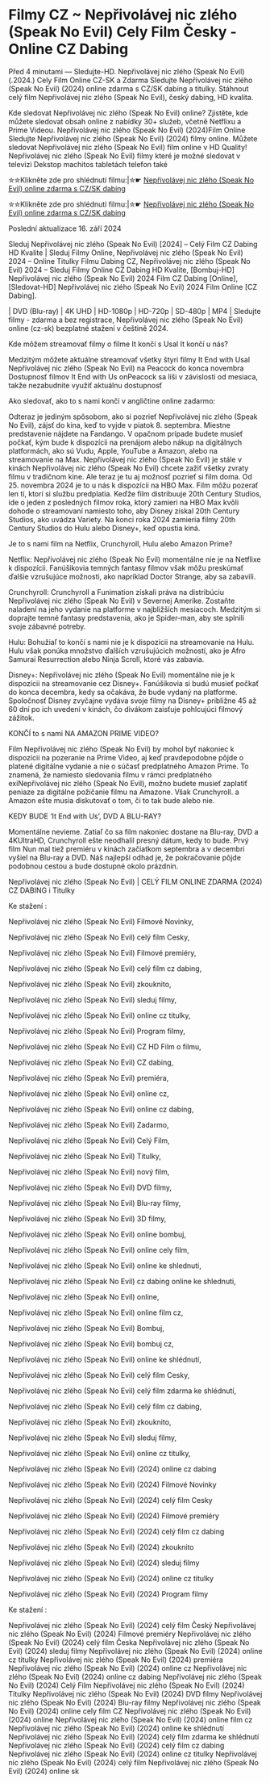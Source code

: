 # Filmy CZ ~ Nepřivolávej nic zlého (Speak No Evil) Cely Film Česky - Online CZ Dabing

Před 4 minutami — Sledujte-HD. Nepřivolávej nic zlého (Speak No Evil) (.2024.) Cely Film Online CZ-SK a Zdarma
Sledujte Nepřivolávej nic zlého (Speak No Evil) (2024) online zdarma s CZ/SK dabing a titulky. Stáhnout celý film Nepřivolávej nic zlého (Speak No Evil), český dabing, HD kvalita.

Kde sledovat Nepřivolávej nic zlého (Speak No Evil) online? Zjistěte, kde můžete sledovat obsah online z nabídky 30+ služeb, včetně Netflixu a Prime Videou. Nepřivolávej nic zlého (Speak No Evil) (2024)Film Online Sledujte Nepřivolávej nic zlého (Speak No Evil) (2024) filmy online. Můžete sledovat Nepřivolávej nic zlého (Speak No Evil) film online v HD Quality! Nepřivolávej nic zlého (Speak No Evil) filmy které je možné sledovat v televizi Dekstop machitos tabletách telefon také

✮✮Klikněte zde pro shlédnutí filmu:|✮☛ [Nepřivolávej nic zlého (Speak No Evil) online zdarma s CZ/SK dabing](https://onlinecz-skdabingtitulkyzdarmo.blogspot.com/2024/09/neprivolavej-nic-zleho-speak-no-evil.html)

✮✮Klikněte zde pro shlédnutí filmu:|✮☛ [Nepřivolávej nic zlého (Speak No Evil) online zdarma s CZ/SK dabing](https://onlinecz-skdabingtitulkyzdarmo.blogspot.com/2024/09/neprivolavej-nic-zleho-speak-no-evil.html)

Poslední aktualizace 16. září 2024


Sleduj Nepřivolávej nic zlého (Speak No Evil) [2024] – Celý Film CZ Dabing HD Kvalite | Sleduj Filmy Online, Nepřivolávej nic zlého (Speak No Evil) 2024 – Online Titulky Filmu Dabing CZ, Nepřivolávej nic zlého (Speak No Evil) 2024 – Sleduj Filmy Online CZ Dabing HD Kvalite, [Bombuj-HD] Nepřivolávej nic zlého (Speak No Evil) 2024 Film CZ Dabing [Online], [Sledovat-HD] Nepřivolávej nic zlého (Speak No Evil) 2024 Film Online [CZ Dabing].

| DVD (Blu-ray) | 4K UHD | HD-1080p | HD-720p | SD-480p | MP4 | Sledujte filmy - zdarma a bez registrace, Nepřivolávej nic zlého (Speak No Evil) online (cz-sk) bezplatné stažení v češtině 2024.

Kde môžem streamovať filmy o filme It končí s Usal It končí u nás?

Medzitým môžete aktuálne streamovať všetky štyri filmy It End with Usal Nepřivolávej nic zlého (Speak No Evil) na Peacock do konca novembra Dostupnosť filmov It End with Us onPeacock sa líši v závislosti od mesiaca, takže nezabudnite využiť aktuálnu dostupnosť

Ako sledovať, ako to s nami končí v angličtine online zadarmo:

Odteraz je jediným spôsobom, ako si pozrieť Nepřivolávej nic zlého (Speak No Evil), zájsť do kina, keď to vyjde v piatok 8. septembra. Miestne predstavenie nájdete na Fandango. V opačnom prípade budete musieť počkať, kým bude k dispozícii na prenájom alebo nákup na digitálnych platformách, ako sú Vudu, Apple, YouTube a Amazon, alebo na streamovanie na Max. Nepřivolávej nic zlého (Speak No Evil) je stále v kinách Nepřivolávej nic zlého (Speak No Evil) chcete zažiť všetky zvraty filmu v tradičnom kine. Ale teraz je tu aj možnosť pozrieť si film doma. Od 25. novembra 2024 je to u nás k dispozícii na HBO Max. Film môžu pozerať len tí, ktorí si službu predplatia. Keďže film distribuuje 20th Century Studios, ide o jeden z posledných filmov roka, ktorý zamieri na HBO Max kvôli dohode o streamovaní namiesto toho, aby Disney získal 20th Century Studios, ako uvádza Variety. Na konci roka 2024 zamieria filmy 20th Century Studios do Hulu alebo Disney+, keď opustia kiná.

Je to s nami film na Netflix, Crunchyroll, Hulu alebo Amazon Prime?

Netflix: Nepřivolávej nic zlého (Speak No Evil) momentálne nie je na Netflixe k dispozícii. Fanúšikovia temných fantasy filmov však môžu preskúmať ďalšie vzrušujúce možnosti, ako napríklad Doctor Strange, aby sa zabavili.

Crunchyroll: Crunchyroll a Funimation získali práva na distribúciu Nepřivolávej nic zlého (Speak No Evil) v Severnej Amerike. Zostaňte naladení na jeho vydanie na platforme v najbližších mesiacoch. Medzitým si doprajte temné fantasy predstavenia, ako je Spider-man, aby ste splnili svoje zábavné potreby.

Hulu: Bohužiaľ to končí s nami nie je k dispozícii na streamovanie na Hulu. Hulu však ponúka množstvo ďalších vzrušujúcich možností, ako je Afro Samurai Resurrection alebo Ninja Scroll, ktoré vás zabavia.

Disney+: Nepřivolávej nic zlého (Speak No Evil) momentálne nie je k dispozícii na streamovanie cez Disney+. Fanúšikovia si budú musieť počkať do konca decembra, kedy sa očakáva, že bude vydaný na platforme. Spoločnosť Disney zvyčajne vydáva svoje filmy na Disney+ približne 45 až 60 dní po ich uvedení v kinách, čo divákom zaisťuje pohlcujúci filmový zážitok.

KONČÍ to s nami NA AMAZON PRIME VIDEO?

Film Nepřivolávej nic zlého (Speak No Evil) by mohol byť nakoniec k dispozícii na pozeranie na Prime Video, aj keď pravdepodobne pôjde o platené digitálne vydanie a nie o súčasť predplatného Amazon Prime. To znamená, že namiesto sledovania filmu v rámci predplatného exiNepřivolávej nic zlého (Speak No Evil), možno budete musieť zaplatiť peniaze za digitálne požičanie filmu na Amazone. Však Crunchyroll. a Amazon ešte musia diskutovať o tom, či to tak bude alebo nie.

KEDY BUDE ‘It End with Us’, DVD A BLU-RAY?

Momentálne nevieme. Zatiaľ čo sa film nakoniec dostane na Blu-ray, DVD a 4KUltraHD, Crunchyroll ešte neodhalil presný dátum, kedy to bude. Prvý film Nun mal tiež premiéru v kinách začiatkom septembra a v decembri vyšiel na Blu-ray a DVD. Náš najlepší odhad je, že pokračovanie pôjde podobnou cestou a bude dostupné okolo prázdnin.

Nepřivolávej nic zlého (Speak No Evil) | CELÝ FILM ONLINE ZDARMA (2024) CZ DABING i Titulky

Ke stažení :

Nepřivolávej nic zlého (Speak No Evil) Filmové Novinky,

Nepřivolávej nic zlého (Speak No Evil) celý film Cesky,

Nepřivolávej nic zlého (Speak No Evil) Filmové premiéry,

Nepřivolávej nic zlého (Speak No Evil) celý film cz dabing,

Nepřivolávej nic zlého (Speak No Evil) zkouknito,

Nepřivolávej nic zlého (Speak No Evil) sleduj filmy,

Nepřivolávej nic zlého (Speak No Evil) online cz titulky,

Nepřivolávej nic zlého (Speak No Evil) Program filmy,

Nepřivolávej nic zlého (Speak No Evil) CZ HD Film o filmu,

Nepřivolávej nic zlého (Speak No Evil) CZ dabing,

Nepřivolávej nic zlého (Speak No Evil) premiéra,

Nepřivolávej nic zlého (Speak No Evil) online cz,

Nepřivolávej nic zlého (Speak No Evil) online cz dabing,

Nepřivolávej nic zlého (Speak No Evil) Zadarmo,

Nepřivolávej nic zlého (Speak No Evil) Celý Film,

Nepřivolávej nic zlého (Speak No Evil) Titulky,

Nepřivolávej nic zlého (Speak No Evil) nový film,

Nepřivolávej nic zlého (Speak No Evil) DVD filmy,

Nepřivolávej nic zlého (Speak No Evil) Blu-ray filmy,

Nepřivolávej nic zlého (Speak No Evil) 3D filmy,

Nepřivolávej nic zlého (Speak No Evil) online bombuj,

Nepřivolávej nic zlého (Speak No Evil) online cely film,

Nepřivolávej nic zlého (Speak No Evil) online ke shlednuti,

Nepřivolávej nic zlého (Speak No Evil) cz dabing online ke shlednuti,

Nepřivolávej nic zlého (Speak No Evil) online,

Nepřivolávej nic zlého (Speak No Evil) online film cz,

Nepřivolávej nic zlého (Speak No Evil) Bombuj,

Nepřivolávej nic zlého (Speak No Evil) bombuj cz,

Nepřivolávej nic zlého (Speak No Evil) online ke shlédnutí,

Nepřivolávej nic zlého (Speak No Evil) celý film Cesky,

Nepřivolávej nic zlého (Speak No Evil) celý film zdarma ke shlédnutí,

Nepřivolávej nic zlého (Speak No Evil) celý film cz dabing,

Nepřivolávej nic zlého (Speak No Evil) zkouknito,

Nepřivolávej nic zlého (Speak No Evil) sleduj filmy,

Nepřivolávej nic zlého (Speak No Evil) online cz titulky,

Nepřivolávej nic zlého (Speak No Evil) (2024) online cz dabing

Nepřivolávej nic zlého (Speak No Evil) (2024) Filmové Novinky

Nepřivolávej nic zlého (Speak No Evil) (2024) celý film Cesky

Nepřivolávej nic zlého (Speak No Evil) (2024) Filmové premiéry

Nepřivolávej nic zlého (Speak No Evil) (2024) celý film cz dabing

Nepřivolávej nic zlého (Speak No Evil) (2024) zkouknito

Nepřivolávej nic zlého (Speak No Evil) (2024) sleduj filmy

Nepřivolávej nic zlého (Speak No Evil) (2024) online cz titulky

Nepřivolávej nic zlého (Speak No Evil) (2024) Program filmy

Ke stažení :

Nepřivolávej nic zlého (Speak No Evil) (2024) celý film Český Nepřivolávej nic zlého (Speak No Evil) (2024) Filmové premiéry Nepřivolávej nic zlého (Speak No Evil) (2024) celý film Česka Nepřivolávej nic zlého (Speak No Evil) (2024) sleduj filmy Nepřivolávej nic zlého (Speak No Evil) (2024) online cz titulky Nepřivolávej nic zlého (Speak No Evil) (2024) premiéra Nepřivolávej nic zlého (Speak No Evil) (2024) online cz Nepřivolávej nic zlého (Speak No Evil) (2024) online cz dabing Nepřivolávej nic zlého (Speak No Evil) (2024) Celý Film Nepřivolávej nic zlého (Speak No Evil) (2024) Titulky Nepřivolávej nic zlého (Speak No Evil) (2024) DVD filmy Nepřivolávej nic zlého (Speak No Evil) (2024) Blu-ray filmy Nepřivolávej nic zlého (Speak No Evil) (2024) online cely film CZ Nepřivolávej nic zlého (Speak No Evil) (2024) online Nepřivolávej nic zlého (Speak No Evil) (2024) online film cz Nepřivolávej nic zlého (Speak No Evil) (2024) online ke shlédnutí Nepřivolávej nic zlého (Speak No Evil) (2024) celý film zdarma ke shlédnutí Nepřivolávej nic zlého (Speak No Evil) (2024) celý film cz dabing Nepřivolávej nic zlého (Speak No Evil) (2024) online cz titulky Nepřivolávej nic zlého (Speak No Evil) (2024) celý film Nepřivolávej nic zlého (Speak No Evil) (2024) online sk

